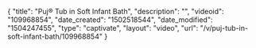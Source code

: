 {
    "title": "Puj&reg;  Tub in Soft Infant Bath",
    "description": "",
    "videoid": "109968854",
    "date_created": "1502518544",
    "date_modified": "1504247455",
    "type": "captivate",
    "layout": "video",
    "url": "\/v\/puj-tub-in-soft-infant-bath\/109968854"
}